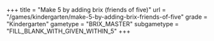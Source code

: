 +++
title = "Make 5 by adding brix (friends of five)"
url = "/games/kindergarten/make-5-by-adding-brix-friends-of-five"
grade = "Kindergarten"
gametype = "BRIX_MASTER"
subgametype = "FILL_BLANK_WITH_GIVEN_WITHIN_5"
+++